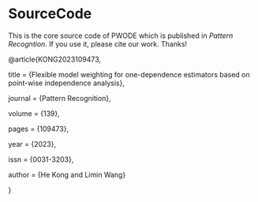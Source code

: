 # SourceCode
This is the core source code of PWODE which is published in *Pattern Recogntion*. If you use it, please cite our work. Thanks!

@article{KONG2023109473, 

title = {Flexible model weighting for one-dependence estimators based on point-wise independence analysis},

journal = {Pattern Recognition},

volume = {139},

pages = {109473},

year = {2023},

issn = {0031-3203},

author = {He Kong and Limin Wang}

}
